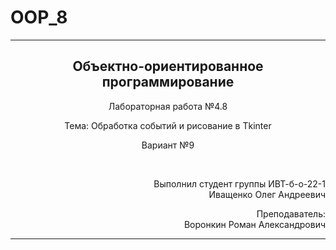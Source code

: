 # OOP_8
<hr>
<h2 align="center">Объектно-ориентированное программирование</h2>
<p align="center">Лабораторная работа №4.8</p>
<p align="center">Тема: Обработка событий и рисование в Tkinter</p>
<p align="center">Вариант №9</p>
<br>
<p align="right">Выполнил студент группы ИВТ-б-о-22-1<br>Иващенко Олег Андреевич</p>
<p align="right">Преподаватель:<br>Воронкин Роман Александрович</p>
<hr>